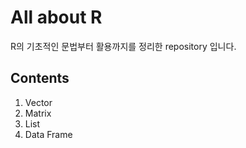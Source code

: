 # All about R
R의 기초적인 문법부터 활용까지를 정리한 repository 입니다. 


## Contents 
1. Vector 
2. Matrix 
3. List
4. Data Frame 

